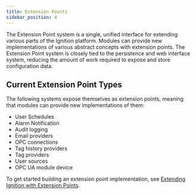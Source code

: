 ```yaml
---
title: Extension Points
sidebar_position: 4
---
```

The Extension Point system is a single, unified interface for extending various parts of the Ignition platform. Modules can provide new implementations of various abstract concepts with extension points. The Extension Point system is closely tied to the persistence and web interface system, reducing the amount of work required to expose and store configuration data.

## Current Extension Point Types
The following systems expose themselves as extension points, meaning that modules can provide new implementations of them:
* User Schedules
* Alarm Notification
* Audit logging
* Email providers
* OPC connections
* Tag history providers
* Tag providers
* User sources
* OPC UA module device

To get started building an extension point implementation, see [Extending Ignition with Extension Points](/docs/programming-for-the-gateway/extending-ignition-with-extension-points.md).